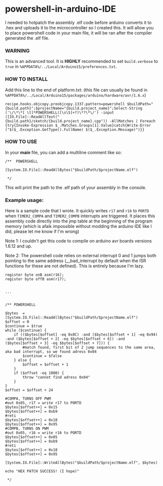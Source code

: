 # powershell-in-arduino-IDE
I needed to hotpatch the assembly .elf code before arduino converts it to .hex and uploads it to the microcontroller so I created this.
It will allow you to place powershell code in your main file, it will be ran after the compiler generated the .elf file.


### WARNING
This is an advanced tool. It is **HIGHLY** recommended to set `build.verbose` to `true` in `%APPDATA%/../Local/Arduino15/preferences.txt`.



### HOW TO INSTALL
Add this line to the end of platform.txt: (this file can usually be found in `%APPDATA%/../Local/Arduino15/packages/arduino/hardware/avr/1.6.x`)

```
recipe.hooks.objcopy.preobjcopy.1337.pattern=powershell $buildPath="{build.path}";$projectName="{build.project_name}";Select-String ('\/\*\*[ \t]*POWERSHELL([\s\S]+?)\*?\*\/') -input ([IO.File]::ReadAllText("{build.path}/sketch/{build.project_name}.cpp")) -AllMatches | Foreach {try{Invoke-Expression $_.Matches.Groups[1].Value}catch{Write-Error ("$($_.Exception.GetType().FullName) $($_.Exception.Message)")}}
```


### HOW TO USE

In your **main** file, you can add a multiline comment like so:

```
/**  POWERSHELL

[System.IO.File]::ReadAllBytes("$buildPath/$projectName.elf")

 */
```

This will print the path to the .elf path of your assembly in the console.


### Example usage:

Here is a sample code that I wrote. It quickly writes `r17` and `r16` to `PORTD` when `TIMER2_COMPA` and `TIMER2_COMPB` interrupts are triggered. It places this assembly code directly into the jmp table at the beginning of the program memory (which is afaik impossible without modding the arduino IDE like I did, please let me know if I'm wrong)


Note 1: I couldn't get this code to compile on arduino avr boards versions 1.6.12 and up.

Note 2: The powershell code relies on external interrupt 0 and 1 jumps both pointing to the same address (\_\_bad\_interrupt by default when the ISR functions for these are not defined). This is entirely because I'm lazy. 

```
register byte onB asm(r16);
register byte offB asm(r17);


...


/** POWERSHELL

$bytes  = [System.IO.File]::ReadAllBytes("$buildPath/$projectName.elf")
$offset = 0
$continue = $true
while ($continue) {
    if (($bytes[$offset] -eq 0x0C) -and ($bytes[$offset + 1] -eq 0x94) -and ($bytes[$offset + 2] -eq $bytes[$offset + 6]) -and ($bytes[$offset + 3] -eq $bytes[$offset + 7])) {
        #match found, first bit of 2 jump sequences to the same area, aka bad interrupt, so we found adress 0x04
        $continue = $false
    } else {
        $offset = $offset + 1
    }
    if ($offset -eq 1000) {
        throw "cannot find adress 0x04"
    }
}
$offset = $offset + 24

#COMPA, TURNS OFF PWM
#out 0x05, r17 = write r17 to PORTD
$bytes[$offset++] = 0x15
$bytes[$offset++] = 0xb9
#reti
$bytes[$offset++] = 0x18
$bytes[$offset++] = 0x95
#COMPB, TURNS ON PWM
#out 0x05, r16 = write r16 to PORTD
$bytes[$offset++] = 0x05
$bytes[$offset++] = 0xb9
#reti
$bytes[$offset++] = 0x18
$bytes[$offset++] = 0x95

[System.IO.File]::WriteAllBytes("$buildPath/$projectName.elf", $bytes)

echo "HEX PATCH SUCCESS! (I hope)"

 */
```
